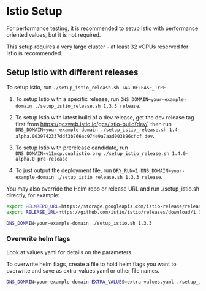 # Istio Setup

For performance testing, it is recommended to setup Istio with performance oriented values, but it is not required.

This setup requires a very large cluster - at least 32 vCPUs reserved for Istio is recommended.

## Setup Istio with different releases

To setup istio, run `./setup_istio_releash.sh TAG RELEASE_TYPE`

1. To setup Istio with a specific release, run `DNS_DOMAIN=your-example-domain ./setup_istio_release.sh 1.3.3 release`.

1. To setup Istio with latest build of a dev release, get the dev release tag first from https://gcsweb.istio.io/gcs/istio-build/dev/, then run `DNS_DOMAIN=your-example-domain ./setup_istio_release.sh 1.4-alpha.0039742337ddf3b766ac974e9a7aad003896cfcf dev`.

1. To setup Istio with prerelease candidate, run ```DNS_DOMAIN=v11mcp.qualistio.org ./setup_istio_release.sh 1.4.0-alpha.0 pre-release
                                              ```

1. To just output the deployment file, run `DRY_RUN=1 DNS_DOMAIN=your-example-domain ./setup_istio_release.sh 1.3.3 release`.


You may also override the Helm repo or release URL and run ./setup_istio.sh directly, for example:

```bash
export HELMREPO_URL=https://storage.googleapis.com/istio-release/releases/1.3.3/charts/index.yaml
export RELEASE_URL=https://github.com/istio/istio/releases/download/1.3.3/istio-1.3.3-linux.tar.gz

DNS_DOMAIN=your-example-domain ./setup_istio.sh 1.3.3
```

### Overwrite helm flags
Look at values.yaml for details on the parameters. 

To overwrite helm flags, create a file to hold helm flags you want to overwrite and save as extra-values.yaml or other file names.

```bash
DNS_DOMAIN=your-example-domain EXTRA_VALUES=extra-values.yaml ./setup_istio_release.sh 1.3.3 release
```